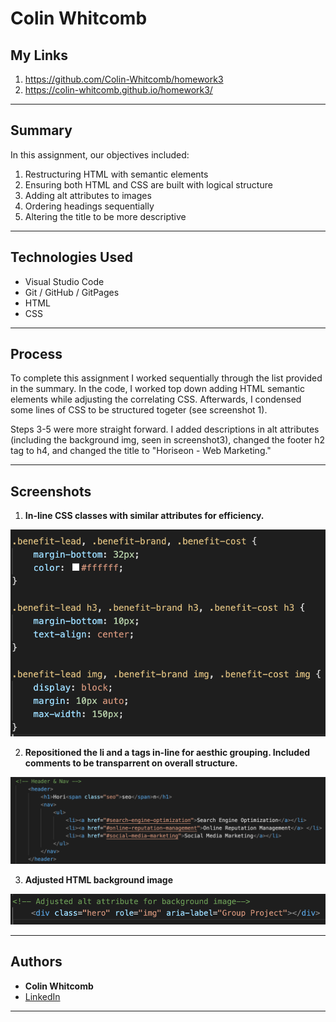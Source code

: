 
# Colin Whitcomb

## My Links

1) https://github.com/Colin-Whitcomb/homework3
2) https://colin-whitcomb.github.io/homework3/

---
## Summary 

In this assignment, our objectives included:
1) Restructuring HTML with semantic elements
2) Ensuring both HTML and CSS are built with logical structure
3) Adding alt attributes to images 
4) Ordering headings sequentially
5) Altering the title to be more descriptive

---
## Technologies Used
- Visual Studio Code
- Git / GitHub / GitPages
- HTML 
- CSS 
---

## Process

 To complete this assignment I worked sequentially through the list provided in the summary. In the code, I worked top down adding HTML semantic elements while adjusting the correlating CSS. Afterwards, I condensed some lines of CSS to be structured togeter (see screenshot 1). 
 
Steps 3-5 were more straight forward. I added descriptions in alt attributes (including the background img, seen in screenshot3), changed the footer h2 tag to h4, and changed the title to "Horiseon - Web Marketing."

---
## Screenshots

1. **In-line CSS classes with similar attributes for efficiency.** 

![Screenshot](assets/images/screenshot5.png)

2. **Repositioned the li and a tags in-line for aesthic grouping. Included comments to be transparrent on overall structure.**

![Screenshot](assets/images/screenshot4.png)

3. **Adjusted HTML background image**

![Screenshot](assets/images/screenshot6.png)

---

## Authors 

* **Colin Whitcomb**
* [LinkedIn](https://www.linkedin.com/in/colin-whitcomb-b808301a6/)

--- 